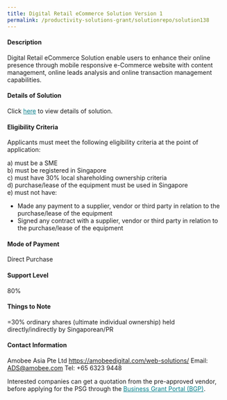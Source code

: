 ```yaml
---
title: Digital Retail eCommerce Solution Version 1
permalink: /productivity-solutions-grant/solutionrepo/solution138
---
```


#### Description

Digital Retail eCommerce Solution enable users to enhance their online presence through mobile responsive  e-Commerce website with content management, online leads analysis and online transaction management capabilities. 

#### Details of Solution

Click <a href='https://govassist.gobusiness.gov.sg/images/psg/Amobee_Asia_Annex 3_CR_wef_8May2020_Part_1.pdf' style='color:#037e8a'>here</a> to view details of solution.

#### Eligibility Criteria

Applicants must meet the following eligibility criteria at the point of application:

a) must be a SME <br>
b) must be registered in Singapore <br>
c) must have 30% local shareholding ownership criteria <br>
d) purchase/lease of the equipment must be used in Singapore <br>
e) must not have:
- Made any payment to a supplier, vendor or third party in relation to the purchase/lease of the equipment
- Signed any contract with a supplier, vendor or third party in relation to the purchase/lease of the equipment

#### Mode of Payment
Direct Purchase

#### Support Level
80%

#### Things to Note
=30% ordinary shares (ultimate individual ownership) held directly/indirectly by Singaporean/PR

#### Contact Information
Amobee Asia Pte Ltd
https://amobeedigital.com/web-solutions/
Email: ADS@amobee.com
Tel: +65 6323 9448

Interested companies can get a quotation from the pre-approved vendor, before applying for the PSG through the <a target='_blank' style='color:#037e8a' href='https://www.businessgrants.gov.sg/'>Business Grant Portal (BGP)</a>.
